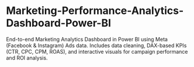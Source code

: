 # Marketing-Performance-Analytics-Dashboard-Power-BI
End-to-end Marketing Analytics Dashboard in Power BI using Meta (Facebook &amp; Instagram) Ads data. Includes data cleaning, DAX-based KPIs (CTR, CPC, CPM, ROAS), and interactive visuals for campaign performance and ROI analysis.
